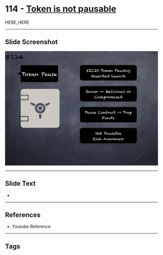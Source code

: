 # 114 - [Token is not pausable](Token%20is%20not%20pausable.md)

HERE_HERE

___
## Slide Screenshot
![0114.png](../images/pitfalls_and_best_practices201/114.png)
___
## Slide Text
- 
___
## References
- Youtube Reference
___
## Tags